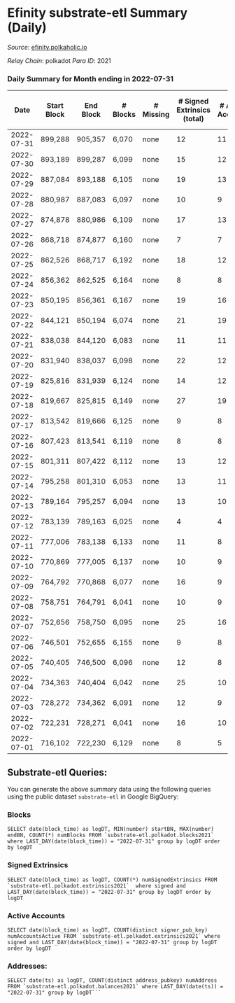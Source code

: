 # Efinity substrate-etl Summary (Daily)

_Source_: [efinity.polkaholic.io](https://efinity.polkaholic.io)

*Relay Chain*: polkadot
*Para ID*: 2021



### Daily Summary for Month ending in 2022-07-31


| Date | Start Block | End Block | # Blocks | # Missing | # Signed Extrinsics (total) | # Active Accounts | # Addresses with Balances | # Events | # Transfers | # XCM Transfers In | # XCM Transfers Out |
| ---- | ----------- | --------- | -------- | --------- | --------------------------- | ----------------- | ------------------------- | -------- | ----------- | ------------------ | ------------------- |
| 2022-07-31 | 899,288 | 905,357 | 6,070 | none  | 12 | 11 | 15,534 | 18,276 |   |   |   |
| 2022-07-30 | 893,189 | 899,287 | 6,099 | none  | 15 | 12 | 15,534 | 18,376 | 2 ($225.37) |   |   |
| 2022-07-29 | 887,084 | 893,188 | 6,105 | none  | 19 | 13 | 15,532 | 18,403 | 1 ($3.50) |   |   |
| 2022-07-28 | 880,987 | 887,083 | 6,097 | none  | 10 | 9 | 15,531 | 18,347 | 1 ($4.17) |   |   |
| 2022-07-27 | 874,878 | 880,986 | 6,109 | none  | 17 | 13 | 15,531 | 18,412 | 4 ($80.04) |   |   |
| 2022-07-26 | 868,718 | 874,877 | 6,160 | none  | 7 | 7 | 15,531 | 18,531 | 1 ($0.27) |   |   |
| 2022-07-25 | 862,526 | 868,717 | 6,192 | none  | 18 | 12 | 15,530 | 18,665 | 1 ($4.24) |   |   |
| 2022-07-24 | 856,362 | 862,525 | 6,164 | none  | 8 | 8 | 15,530 | 18,543 |   |   |   |
| 2022-07-23 | 850,195 | 856,361 | 6,167 | none  | 19 | 16 | 15,530 | 18,593 | 1 ($4.28) |   |   |
| 2022-07-22 | 844,121 | 850,194 | 6,074 | none  | 21 | 19 | 15,530 | 18,324 | 2 ($182.79) |   |   |
| 2022-07-21 | 838,038 | 844,120 | 6,083 | none  | 11 | 11 | 15,528 | 18,310 |   |   |   |
| 2022-07-20 | 831,940 | 838,037 | 6,098 | none  | 22 | 12 | 15,528 | 18,393 | 3 ($63.85) |   |   |
| 2022-07-19 | 825,816 | 831,939 | 6,124 | none  | 14 | 12 | 15,527 | 18,444 |   |   |   |
| 2022-07-18 | 819,667 | 825,815 | 6,149 | none  | 27 | 19 | 15,527 | 18,564 | 2 ($25.28) |   |   |
| 2022-07-17 | 813,542 | 819,666 | 6,125 | none  | 9 | 8 | 15,527 | 18,432 |   |   |   |
| 2022-07-16 | 807,423 | 813,541 | 6,119 | none  | 8 | 8 | 15,527 | 18,408 | 2 ($0.073) |   |   |
| 2022-07-15 | 801,311 | 807,422 | 6,112 | none  | 13 | 12 | 15,527 | 18,410 | 1 ($373.39) |   |   |
| 2022-07-14 | 795,258 | 801,310 | 6,053 | none  | 13 | 11 | 15,526 | 18,231 | 3 ($253,019) |   |   |
| 2022-07-13 | 789,164 | 795,257 | 6,094 | none  | 13 | 10 | 15,526 | 18,348 |   |   |   |
| 2022-07-12 | 783,139 | 789,163 | 6,025 | none  | 4 | 4 | 15,526 | 18,111 | 1  |   |   |
| 2022-07-11 | 777,006 | 783,138 | 6,133 | none  | 11 | 8 | 15,526 | 18,464 | 4  |   |   |
| 2022-07-10 | 770,869 | 777,005 | 6,137 | none  | 10 | 9 | 15,524 | 18,471 | 1 ($3.93) |   |   |
| 2022-07-09 | 764,792 | 770,868 | 6,077 | none  | 16 | 9 | 15,523 | 18,308 | 2 ($288.47) |   |   |
| 2022-07-08 | 758,751 | 764,791 | 6,041 | none  | 10 | 9 | 15,524 | 18,183 |   |   |   |
| 2022-07-07 | 752,656 | 758,750 | 6,095 | none  | 25 | 16 | 15,524 | 18,406 | 4 ($10.14) |   |   |
| 2022-07-06 | 746,501 | 752,655 | 6,155 | none  | 9 | 8 | 15,522 | 18,523 | 4 ($272.39) |   |   |
| 2022-07-05 | 740,405 | 746,500 | 6,096 | none  | 12 | 8 | 15,520 | 18,353 | 4 ($115.50) |   |   |
| 2022-07-04 | 734,363 | 740,404 | 6,042 | none  | 25 | 10 | 15,519 | 18,234 | 2 ($21.68) |   |   |
| 2022-07-03 | 728,272 | 734,362 | 6,091 | none  | 12 | 9 | 15,518 | 18,342 | 2 ($6.96) |   |   |
| 2022-07-02 | 722,231 | 728,271 | 6,041 | none  | 16 | 10 | 15,516 | 18,200 | 1 ($5.91) |   |   |
| 2022-07-01 | 716,102 | 722,230 | 6,129 | none  | 8 | 5 | 15,515 | 18,434 |   |   |   |

## Substrate-etl Queries:
You can generate the above summary data using the following queries using the public dataset `substrate-etl` in Google BigQuery:


### Blocks
```
SELECT date(block_time) as logDT, MIN(number) startBN, MAX(number) endBN, COUNT(*) numBlocks FROM `substrate-etl.polkadot.blocks2021`  where LAST_DAY(date(block_time)) = "2022-07-31" group by logDT order by logDT
```


### Signed Extrinsics
```
SELECT date(block_time) as logDT, COUNT(*) numSignedExtrinsics FROM `substrate-etl.polkadot.extrinsics2021`  where signed and LAST_DAY(date(block_time)) = "2022-07-31" group by logDT order by logDT
```


### Active Accounts
```
SELECT date(block_time) as logDT, COUNT(distinct signer_pub_key) numAccountsActive FROM `substrate-etl.polkadot.extrinsics2021` where signed and LAST_DAY(date(block_time)) = "2022-07-31" group by logDT order by logDT
```


### Addresses:
```
SELECT date(ts) as logDT, COUNT(distinct address_pubkey) numAddress FROM `substrate-etl.polkadot.balances2021` where LAST_DAY(date(ts)) = "2022-07-31" group by logDT```

